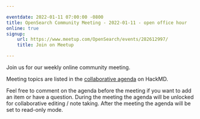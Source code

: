 ```yaml
---

eventdate: 2022-01-11 07:00:00 -0800
title: OpenSearch Community Meeting - 2022-01-11 - open office hour
online: true
signup:
    url: https://www.meetup.com/OpenSearch/events/282612997/
    title: Join on Meetup

---
```


Join us for our weekly online community meeting.

Meeting topics are listed in the [collaborative agenda](https://hackmd.io/@HmdZWaVnQU6M8icdvC5TwQ/B1chFeYct?both=) on HackMD.

Feel free to comment on the agenda before the meeting if you want to add an item or have a question.
During the meeting the agenda will be unlocked for collaborative editing / note taking. After the meeting the agenda will be set to read-only mode.
